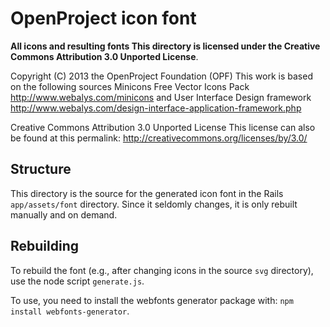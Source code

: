 # OpenProject icon font

**All icons and resulting fonts This directory is licensed under the Creative Commons Attribution 3.0 Unported License**.

Copyright (C) 2013 the OpenProject Foundation (OPF)
This work is based on the following sources
Minicons Free Vector Icons Pack http://www.webalys.com/minicons and
User Interface Design framework http://www.webalys.com/design-interface-application-framework.php

Creative Commons Attribution 3.0 Unported License
This license can also be found at this permalink: http://creativecommons.org/licenses/by/3.0/

## Structure

This directory is the source for the generated icon font in the Rails `app/assets/font` directory.
Since it seldomly changes, it is only rebuilt manually and on demand.

## Rebuilding

To rebuild the font (e.g., after changing icons in the source `svg` directory), use the node script `generate.js`.

To use, you need to install the webfonts generator package with: `npm install webfonts-generator`.